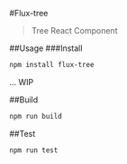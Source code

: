 #Flux-tree
> Tree React Component

##Usage
###Install
```bash
npm install flux-tree
```
... WIP

##Build
```bash
npm run build
```

##Test
```bash
npm run test
```

